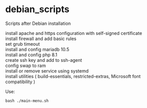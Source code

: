 # debian_scripts

Scripts after Debian installation <br>

install apache and https configuration with self-signed certificate<br>
install firewall and add basic rules<br>
set grub timeout<br>
install and config mariadb 10.5<br>
install and config php 8.1<br>
create ssh key and add to ssh-agent<br>
config swap to ram<br>
install or remove service using systemd<br>
install utilities ( build-essentials, restricted-extras, Microsoft font compatibility )<br>

Use:

<code>bash ./main-menu.sh</code>
